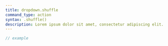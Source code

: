 ```yaml
---
title: dropdown.shuffle
command_type: action
syntax: .shuffle()
description: Lorem ipsum dolor sit amet, consectetur adipiscing elit.
---
```


```javascript
// example
```